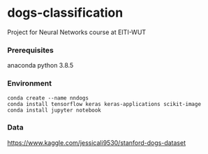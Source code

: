 # dogs-classification
Project for Neural Networks course at EITI-WUT

### Prerequisites
anaconda
python 3.8.5

### Environment
```
conda create --name nndogs
conda install tensorflow keras keras-applications scikit-image
conda install jupyter notebook
```

### Data
https://www.kaggle.com/jessicali9530/stanford-dogs-dataset


